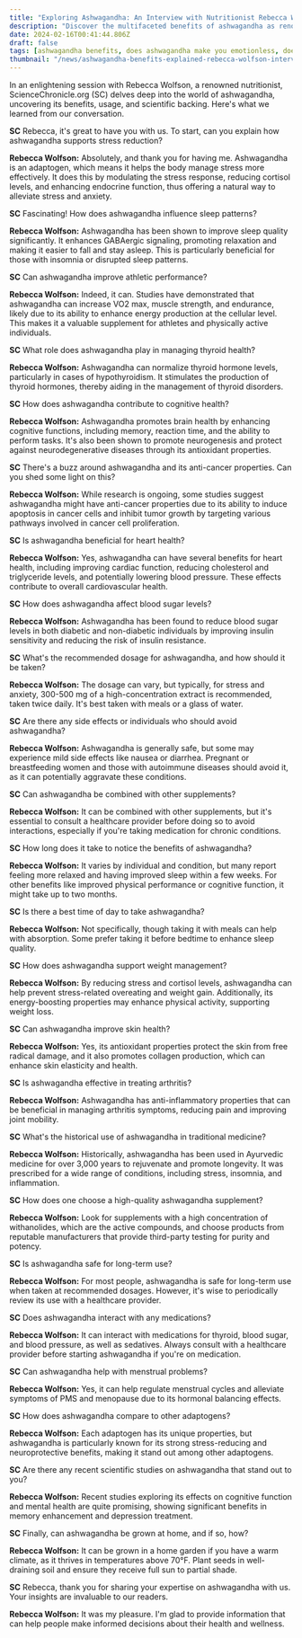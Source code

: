 ```yaml
---
title: "Exploring Ashwagandha: An Interview with Nutritionist Rebecca Wolfson"
description: "Discover the multifaceted benefits of ashwagandha as renowned nutritionist Rebecca Wolfson delves into its stress-reducing, sleep-enhancing, and cognitive-boosting properties in an exclusive interview with ScienceChronicle.org."
date: 2024-02-16T00:41:44.806Z
draft: false
tags: [ashwagandha benefits, does ashwagandha make you emotionless, does ashwaganda make you emotionless, does ashwagandha make you less emotional, ashwagandha emotionless, why does ashwagandha make you emotionless, can ashwagandha make you emotionless, ashwagandha make you emotionless, ashwagandha emotional numbness, does ashwagandha make u emotionless, ashwagandha makes you emotionless, ashwagandha side effects emotions, ashwaganda emotionless, ashwagandha emotions, ashwaganda emotions, ashwaganda and emotions, does ashwagandha make you emotional, ashwagandha effects on emotions, does ashwagandha make you have no emotions, ashwagandha no emotions, adaptogens, botanical pharmacology, ashwagandha side effects, managing stress naturally, ashwagandha research]
thumbnail: "/news/ashwagandha-benefits-explained-rebecca-wolfson-interview/thumb.png"
---
```



In an enlightening session with Rebecca Wolfson, a renowned nutritionist, ScienceChronicle.org (SC) delves deep into the world of ashwagandha, uncovering its benefits, usage, and scientific backing. Here's what we learned from our conversation.

**SC** Rebecca, it's great to have you with us. To start, can you explain how ashwagandha supports stress reduction?

**Rebecca Wolfson:** Absolutely, and thank you for having me. Ashwagandha is an adaptogen, which means it helps the body manage stress more effectively. It does this by modulating the stress response, reducing cortisol levels, and enhancing endocrine function, thus offering a natural way to alleviate stress and anxiety.

**SC** Fascinating! How does ashwagandha influence sleep patterns?

**Rebecca Wolfson:** Ashwagandha has been shown to improve sleep quality significantly. It enhances GABAergic signaling, promoting relaxation and making it easier to fall and stay asleep. This is particularly beneficial for those with insomnia or disrupted sleep patterns.

**SC** Can ashwagandha improve athletic performance?

**Rebecca Wolfson:** Indeed, it can. Studies have demonstrated that ashwagandha can increase VO2 max, muscle strength, and endurance, likely due to its ability to enhance energy production at the cellular level. This makes it a valuable supplement for athletes and physically active individuals.

**SC** What role does ashwagandha play in managing thyroid health?

**Rebecca Wolfson:** Ashwagandha can normalize thyroid hormone levels, particularly in cases of hypothyroidism. It stimulates the production of thyroid hormones, thereby aiding in the management of thyroid disorders.

**SC** How does ashwagandha contribute to cognitive health?

**Rebecca Wolfson:** Ashwagandha promotes brain health by enhancing cognitive functions, including memory, reaction time, and the ability to perform tasks. It's also been shown to promote neurogenesis and protect against neurodegenerative diseases through its antioxidant properties.

**SC** There's a buzz around ashwagandha and its anti-cancer properties. Can you shed some light on this?

**Rebecca Wolfson:** While research is ongoing, some studies suggest ashwagandha might have anti-cancer properties due to its ability to induce apoptosis in cancer cells and inhibit tumor growth by targeting various pathways involved in cancer cell proliferation.

**SC** Is ashwagandha beneficial for heart health?

**Rebecca Wolfson:** Yes, ashwagandha can have several benefits for heart health, including improving cardiac function, reducing cholesterol and triglyceride levels, and potentially lowering blood pressure. These effects contribute to overall cardiovascular health.

**SC** How does ashwagandha affect blood sugar levels?

**Rebecca Wolfson:** Ashwagandha has been found to reduce blood sugar levels in both diabetic and non-diabetic individuals by improving insulin sensitivity and reducing the risk of insulin resistance.

**SC** What's the recommended dosage for ashwagandha, and how should it be taken?

**Rebecca Wolfson:** The dosage can vary, but typically, for stress and anxiety, 300-500 mg of a high-concentration extract is recommended, taken twice daily. It's best taken with meals or a glass of water.

**SC** Are there any side effects or individuals who should avoid ashwagandha?

**Rebecca Wolfson:** Ashwagandha is generally safe, but some may experience mild side effects like nausea or diarrhea. Pregnant or breastfeeding women and those with autoimmune diseases should avoid it, as it can potentially aggravate these conditions.

**SC** Can ashwagandha be combined with other supplements?

**Rebecca Wolfson:** It can be combined with other supplements, but it's essential to consult a healthcare provider before doing so to avoid interactions, especially if you're taking medication for chronic conditions.

**SC** How long does it take to notice the benefits of ashwagandha?

**Rebecca Wolfson:** It varies by individual and condition, but many report feeling more relaxed and having improved sleep within a few weeks. For other benefits like improved physical performance or cognitive function, it might take up to two months.

**SC** Is there a best time of day to take ashwagandha?

**Rebecca Wolfson:** Not specifically, though taking it with meals can help with absorption. Some prefer taking it before bedtime to enhance sleep quality.

**SC** How does ashwagandha support weight management?

**Rebecca Wolfson:** By reducing stress and cortisol levels, ashwagandha can help prevent stress-related overeating and weight gain. Additionally, its energy-boosting properties may enhance physical activity, supporting weight loss.

**SC** Can ashwagandha improve skin health?

**Rebecca Wolfson:** Yes, its antioxidant properties protect the skin from free radical damage, and it also promotes collagen production, which can enhance skin elasticity and health.

**SC** Is ashwagandha effective in treating arthritis?

**Rebecca Wolfson:** Ashwagandha has anti-inflammatory properties that can be beneficial in managing arthritis symptoms, reducing pain and improving joint mobility.

**SC** What's the historical use of ashwagandha in traditional medicine?

**Rebecca Wolfson:** Historically, ashwagandha has been used in Ayurvedic medicine for over 3,000 years to rejuvenate and promote longevity. It was prescribed for a wide range of conditions, including stress, insomnia, and inflammation.

**SC** How does one choose a high-quality ashwagandha supplement?

**Rebecca Wolfson:** Look for supplements with a high concentration of withanolides, which are the active compounds, and choose products from reputable manufacturers that provide third-party testing for purity and potency.

**SC** Is ashwagandha safe for long-term use?

**Rebecca Wolfson:** For most people, ashwagandha is safe for long-term use when taken at recommended dosages. However, it's wise to periodically review its use with a healthcare provider.

**SC** Does ashwagandha interact with any medications?

**Rebecca Wolfson:** It can interact with medications for thyroid, blood sugar, and blood pressure, as well as sedatives. Always consult with a healthcare provider before starting ashwagandha if you're on medication.

**SC** Can ashwagandha help with menstrual problems?

**Rebecca Wolfson:** Yes, it can help regulate menstrual cycles and alleviate symptoms of PMS and menopause due to its hormonal balancing effects.

**SC** How does ashwagandha compare to other adaptogens?

**Rebecca Wolfson:** Each adaptogen has its unique properties, but ashwagandha is particularly known for its strong stress-reducing and neuroprotective benefits, making it stand out among other adaptogens.

**SC** Are there any recent scientific studies on ashwagandha that stand out to you?

**Rebecca Wolfson:** Recent studies exploring its effects on cognitive function and mental health are quite promising, showing significant benefits in memory enhancement and depression treatment.

**SC** Finally, can ashwagandha be grown at home, and if so, how?

**Rebecca Wolfson:** It can be grown in a home garden if you have a warm climate, as it thrives in temperatures above 70°F. Plant seeds in well-draining soil and ensure they receive full sun to partial shade.

**SC** Rebecca, thank you for sharing your expertise on ashwagandha with us. Your insights are invaluable to our readers.

**Rebecca Wolfson:** It was my pleasure. I'm glad to provide information that can help people make informed decisions about their health and wellness.